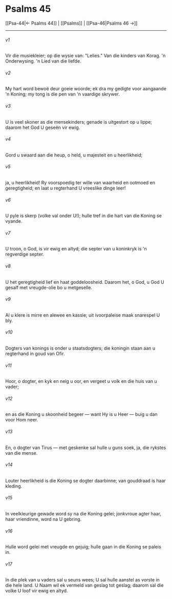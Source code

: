 # Psalms 45

[[Psa-44|← Psalms 44]] | [[Psalms]] | [[Psa-46|Psalms 46 →]]
***

###### v1
Vir die musiekleier; op die wysie van: "Lelies." Van die kinders van Korag. 'n Onderwysing. 'n Lied van die liefde. 
###### v2
My hart word bewoë deur goeie woorde; ek dra my gedigte voor aangaande 'n Koning; my tong is die pen van 'n vaardige skrywer. 
###### v3
U is veel skoner as die mensekinders; genade is uitgestort op u lippe; daarom het God U geseën vir ewig. 
###### v4
Gord u swaard aan die heup, o held, u majesteit en u heerlikheid; 
###### v5
ja, u heerlikheid! Ry voorspoedig ter wille van waarheid en ootmoed en geregtigheid; en laat u regterhand U vreeslike dinge leer! 
###### v6
U pyle is skerp (volke val onder U!); hulle tref in die hart van die Koning se vyande. 
###### v7
U troon, o God, is vir ewig en altyd; die septer van u koninkryk is 'n regverdige septer. 
###### v8
U het geregtigheid lief en haat goddeloosheid. Daarom het, o God, u God U gesalf met vreugde-olie bo u metgeselle. 
###### v9
Al u klere is mirre en alewee en kassie; uit ivoorpaleise maak snarespel U bly. 
###### v10
Dogters van konings is onder u staatsdogters; die koningin staan aan u regterhand in goud van Ofir. 
###### v11
Hoor, o dogter, en kyk en neig u oor, en vergeet u volk en die huis van u vader; 
###### v12
en as die Koning u skoonheid begeer — want Hy is u Heer — buig u dan voor Hom neer. 
###### v13
En, o dogter van Tirus — met geskenke sal hulle u guns soek, ja, die rykstes van die mense. 
###### v14
Louter heerlikheid is die Koning se dogter daarbinne; van gouddraad is haar kleding. 
###### v15
In veelkleurige gewade word sy na die Koning gelei; jonkvroue agter haar, haar vriendinne, word na U gebring. 
###### v16
Hulle word gelei met vreugde en gejuig; hulle gaan in die Koning se paleis in. 
###### v17
In die plek van u vaders sal u seuns wees; U sal hulle aanstel as vorste in die hele land. U Naam wil ek vermeld van geslag tot geslag; daarom sal die volke U loof vir ewig en altyd. 
